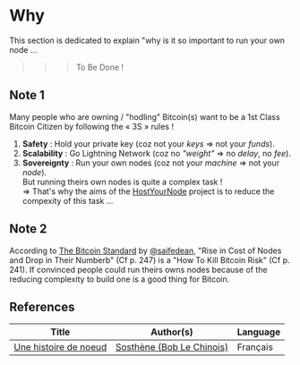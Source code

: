 Why
==
This section is dedicated to explain "why is it so important to run your own node ...
>>> To Be Done !

Note 1
-
Many people who are owning / "hodling" Bitcoin(s) want to be a 1st Class Bitcoin Citizen by following the « 3S » rules !  
1. __Safety__ : Hold your private key (coz not your _keys_ => not your _funds_). 
2. __Scalability__ : Go Lightning Network (coz no _"weight"_ => no _delay_, no _fee_). 
3. __Sovereignty__ : Run your own nodes (coz not your _machine_ => not your _node_).  
But running theirs own nodes is quite a complex task !  
=> That's why the aims of the <A href="https://github.com/babonet13/HostYourNode">HostYourNode</A> project is to reduce the compexity of this task ...

Note 2
-
According to <A href="https://www.amazon.fr/Bitcoin-Standard-Decentralized-Alternative-Central/dp/1119473861">The Bitcoin Standard<A/> by <A href="https://twitter.com/saifedean">@saifedean<A/>, "Rise in Cost of Nodes and Drop in Their Numberb" (Cf p. 247) is a "How To Kill Bitcoin Risk" (Cf p. 241). 
If convinced people could run theirs owns nodes because of the reducing complexity to build one is a good thing for Bitcoin. 


References
-

<table>
    <thead>
        <tr>
            <th>Title</th>
            <th>Author(s)</th>
            <th>Language</th>
        </tr>
    </thead>
    <tbody>
        <tr>
            <td><A href="https://www.sosthene.net/histoire-noeud/">Une histoire de noeud</A> </td>
            <td><A href="https://twitter.com/Bob_le_chinois">Sosthène (Bob Le Chinois)</A> </td>
            <td>Français</td>
        </tr>
    </tbody>
</table>
